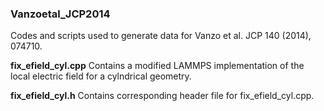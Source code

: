 ### Vanzoetal_JCP2014
Codes and scripts used to generate data for Vanzo et al. JCP 140 (2014), 074710.

**fix_efield_cyl.cpp**
Contains a modified LAMMPS implementation of the local electric field for a cylndrical geometry.

**fix_efield_cyl.h**
Contains corresponding header file for fix_efield_cyl.cpp.
